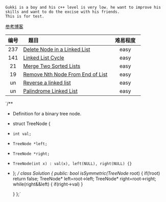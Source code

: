     Gukki is a boy and his c++ level is very low. he want to improve his skills and want to do the excise with his friends.
    This is for test.
[参考博客](https://www.cnblogs.com/grandyang/p/4606334.html)

|编号|　题目　|  难易程度　|
|:---:|:------|:------:|
|237| [Delete Node in a Linked List](https://github.com/OrangeJessie/Fighting_Leetcode/blob/master/gukkihao/HdeleteNode.cpp) |easy |
|141| [Linked List Cycle](https://github.com/OrangeJessie/Fighting_Leetcode/blob/master/gukkihao/HHasCycle.cpp) |easy |
|21| [Merge Two Sorted Lists](https://github.com/OrangeJessie/Fighting_Leetcode/blob/master/gukkihao/HmergeTwoLists.cpp)|easy|
|19|[Remove Nth Node From End of List](https://github.com/OrangeJessie/Fighting_Leetcode/blob/master/gukkihao/HremoveNthFromEnd.cpp)|easy|
|un|[Reverse a linked list](https://github.com/OrangeJessie/Fighting_Leetcode/blob/master/gukkihao/HreverseList.cpp)|easy|
|un|[Palindrome Linked List](https://github.com/OrangeJessie/Fighting_Leetcode/blob/master/gukkihao/HisPalindrome.cpp)|easy|
`/**
 * Definition for a binary tree node.
 * struct TreeNode {
 *     int val;
 *     TreeNode *left;
 *     TreeNode *right;
 *     TreeNode(int x) : val(x), left(NULL), right(NULL) {}
 * };
 */
class Solution {
public:
    bool isSymmetric(TreeNode* root) {
        if(!root) return false;
        TreeNode* left=root->left;
        TreeNode* right=root->right;
        while(right&&left)
        {
            if(right->val)
        }
        
    }
};`
